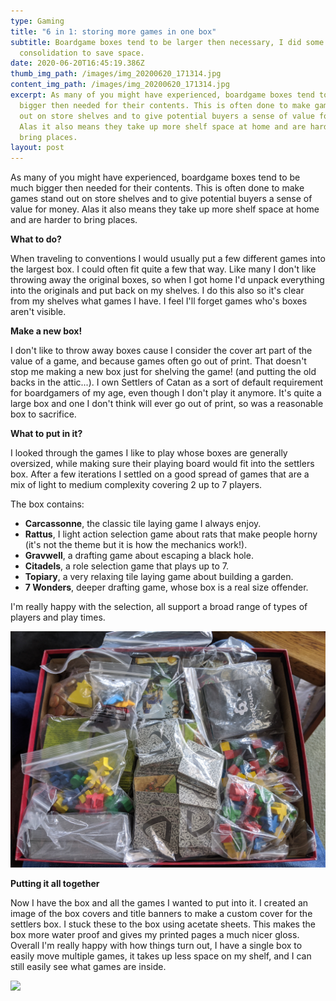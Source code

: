 ```yaml
---
type: Gaming
title: "6 in 1: storing more games in one box"
subtitle: Boardgame boxes tend to be larger then necessary, I did some
  consolidation to save space.
date: 2020-06-20T16:45:19.386Z
thumb_img_path: /images/img_20200620_171314.jpg
content_img_path: /images/img_20200620_171314.jpg
excerpt: As many of you might have experienced, boardgame boxes tend to be much
  bigger then needed for their contents. This is often done to make games stand
  out on store shelves and to give potential buyers a sense of value for money.
  Alas it also means they take up more shelf space at home and are harder to
  bring places.
layout: post
---
```

As many of you might have experienced, boardgame boxes tend to be much bigger then needed for their contents. This is often done to make games stand out on store shelves and to give potential buyers a sense of value for money. Alas it also means they take up more shelf space at home and are harder to bring places.

**What to do?**

When traveling to conventions I would usually put a few different games into the largest box. I could often fit quite a few that way. Like many I don't like throwing away the original boxes, so when I got home I'd unpack everything into the originals and put back on my shelves. I do this also so it's clear from my shelves what games I have. I feel I'll forget games who's boxes aren't visible.

**Make a new box!**

I don't like to throw away boxes cause I consider the cover art part of the value of a game, and because games often go out of print. That doesn't stop me making a new box just for shelving the game! (and putting the old backs in the attic...). I own Settlers of Catan as a sort of default requirement for boardgamers of my age, even though I don't play it anymore. It's quite a large box and one I don't think will ever go out of print, so was a reasonable box to sacrifice.

**What to put in it?**

I looked through the games I like to play whose boxes are generally oversized, while making sure their playing board would fit into the settlers box. After a few iterations I settled on a good spread of games that are a mix of light to medium complexity covering 2 up to 7 players. 

The box contains:

* **Carcassonne**, the classic tile laying game I always enjoy.
* **Rattus**, I light action selection game about rats that make people horny (it's not the theme but it is how the mechanics work!).
* **Gravwell**, a drafting game about escaping a black hole.
* **Citadels**, a role selection game that plays up to 7.
* **Topiary**, a very relaxing tile laying game about building a garden.
* **7 Wonders**, deeper drafting game, whose box is a real size offender.    

I'm really happy with the selection, all support a broad range of types of players and play times.

![](/images/img_20200620_171250.jpg)

**Putting it all together**

Now I have the box and all the games I wanted to put into it. I created an image of the box covers and title banners to make a custom cover for the settlers box. I stuck these to the box using acetate sheets. This makes the box more water proof and gives my printed pages a much nicer gloss. Overall I'm really happy with how things turn out, I have a single box to easily move multiple games, it takes up less space on my shelf, and I can still easily see what games are inside.

![](/images/img_20200621_145518.jpg)